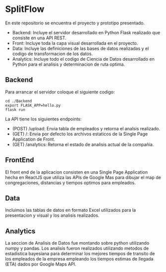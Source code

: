 # SplitFlow 

En este repositorio se encuentra el proyecto y prototipo presentado.

- Backend: Incluye el servidor desarrollado en Python Flask realizado que consiste en una API REST.
- Front: Incluye toda la capa visual desarrollada en el proyecto.
- Data: Incluye las definiciones de las bases de datos realizadas y el codigo de transformacion de los datos.
- Analytics: Incluye todo el codigo de Ciencia de Datos desarrollado en Python para el analisis y determinacion de ruta optima. 

## Backend

Para arrancar el servidor coloque el siguiente codigo:

```
cd ./Backend
export FLASK_APP=hello.py
flask run
```

La API tiene los siguientes endpoints:

- (POST) /upload: Envia tabla de empleados y retorna el analsis realizado. 
- (GET) /: Envia por defecto los archivos estaticos de la Single Page Application de Front.
- (GET) /analytics: Retorna el estado de analisis actual de la compañia.

## FrontEnd

El front end de la aplicacion consisten en una Single Page Application hecha en ReactJS que
utiliza las APIs de Google Mas para dibujar el map de congregaciones, distancias y tiempos
optimos para empleados.

## Data

Incluimos las tablas de datos en formato Excel utilizados para la presentacion y visual y los
analisis realizados.

## Analytics

La seccion de Analisis de Datos fue montando sobre python utilizando numpy y pandas. Los analisis
fueron realizados utilizando metodos de estadistica bayesiana para determinar los mejores tiempos
de transito de los empleados de la empresa empleando los tiempos estimas de llegada (ETA) dados
por Google Maps API.